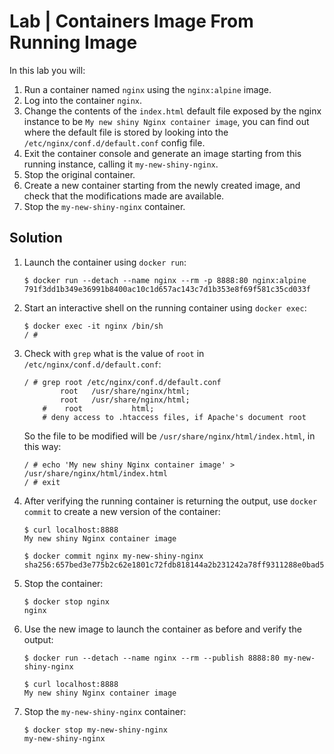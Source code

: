 # Lab | Containers Image From Running Image

In this lab you will:

1. Run a container named `nginx` using the `nginx:alpine` image.
2. Log into the container `nginx`.
3. Change the contents of the `index.html` default file exposed by the nginx
   instance to be `My new shiny Nginx container image`, you can find out where
   the default file is stored by looking into the
   `/etc/nginx/conf.d/default.conf` config file.
4. Exit the container console and generate an image starting from this running
   instance, calling it `my-new-shiny-nginx`.
5. Stop the original container.
6. Create a new container starting from the newly created image, and check that
   the modifications made are available.
7. Stop the `my-new-shiny-nginx` container.

## Solution

1. Launch the container using `docker run`:

   ```console
   $ docker run --detach --name nginx --rm -p 8888:80 nginx:alpine
   791f3dd1b349e36991b8400ac10c1d657ac143c7d1b353e8f69f581c35cd033f
   ```

2. Start an interactive shell on the running container using `docker exec`:

   ```console
   $ docker exec -it nginx /bin/sh
   / #
   ```

3. Check with `grep` what is the value of `root` in
   `/etc/nginx/conf.d/default.conf`:

   ```console
   / # grep root /etc/nginx/conf.d/default.conf
           root   /usr/share/nginx/html;
           root   /usr/share/nginx/html;
       #    root           html;
       # deny access to .htaccess files, if Apache's document root
   ```

   So the file to be modified will be `/usr/share/nginx/html/index.html`, in
   this way:

   ```console
   / # echo 'My new shiny Nginx container image' > /usr/share/nginx/html/index.html
   / # exit
   ```

4. After verifying the running container is returning the output, use
   `docker commit` to create a new version of the container:

   ```console
   $ curl localhost:8888
   My new shiny Nginx container image

   $ docker commit nginx my-new-shiny-nginx
   sha256:657bed3e775b2c62e1801c72fdb818144a2b231242a78ff9311288e0bad5765
   ```

5. Stop the container:

   ```console
   $ docker stop nginx
   nginx
   ```

6. Use the new image to launch the container as before and verify the
   output:

   ```console
   $ docker run --detach --name nginx --rm --publish 8888:80 my-new-shiny-nginx

   $ curl localhost:8888
   My new shiny Nginx container image
   ```

7. Stop the `my-new-shiny-nginx` container:

   ```console
   $ docker stop my-new-shiny-nginx
   my-new-shiny-nginx
   ```
